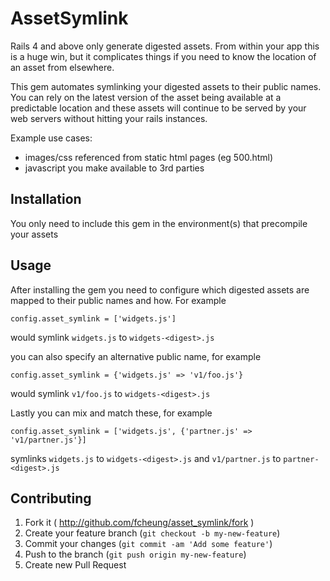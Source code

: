 # AssetSymlink

Rails 4 and above only generate digested assets. From within your app this is a huge win, but it complicates things if you need to know the location of an asset from elsewhere.

This gem automates symlinking your digested assets to their public names. You can rely on the latest
version of the asset being available at a predictable location and these assets will continue to be 
served by your web servers without hitting your rails instances.

Example use cases:
- images/css referenced from static html pages (eg 500.html)
- javascript you make available to 3rd parties 

## Installation

You only need to include this gem in the environment(s) that precompile your assets

## Usage

After installing the gem you need to configure which digested assets are mapped to their public names and how. For example

    config.asset_symlink = ['widgets.js']

would symlink `widgets.js` to `widgets-<digest>.js`

you can also specify an alternative public name, for example

    config.asset_symlink = {'widgets.js' => 'v1/foo.js'}

would symlink `v1/foo.js` to `widgets-<digest>.js`

Lastly you can mix and match these, for example

    config.asset_symlink = ['widgets.js', {'partner.js' => 'v1/partner.js'}]

symlinks `widgets.js` to `widgets-<digest>.js` and `v1/partner.js` to `partner-<digest>.js`


## Contributing

1. Fork it ( http://github.com/fcheung/asset_symlink/fork )
2. Create your feature branch (`git checkout -b my-new-feature`)
3. Commit your changes (`git commit -am 'Add some feature'`)
4. Push to the branch (`git push origin my-new-feature`)
5. Create new Pull Request
